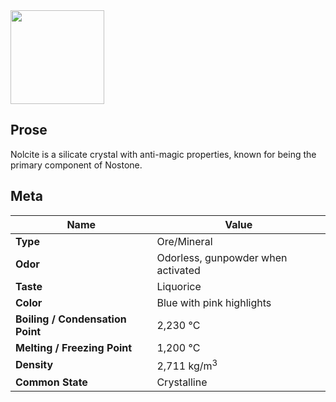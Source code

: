 <img src="/_assets/images/nolcite.gif" height="150px">

## Prose

Nolcite is a silicate crystal with anti-magic properties, known for being the primary component of Nostone.

## Meta

| Name                             | Value                              |
| -------------------------------- | ---------------------------------- |
| **Type**                         | Ore/Mineral                        |
| **Odor**                         | Odorless, gunpowder when activated |
| **Taste**                        | Liquorice                          |
| **Color**                        | Blue with pink highlights          |
| **Boiling / Condensation Point** | 2,230 °C                           |
| **Melting / Freezing Point**     | 1,200 °C                           |
| **Density**                      | 2,711 kg/m<sup>3</sup>             |
| **Common State**                 | Crystalline                        |
